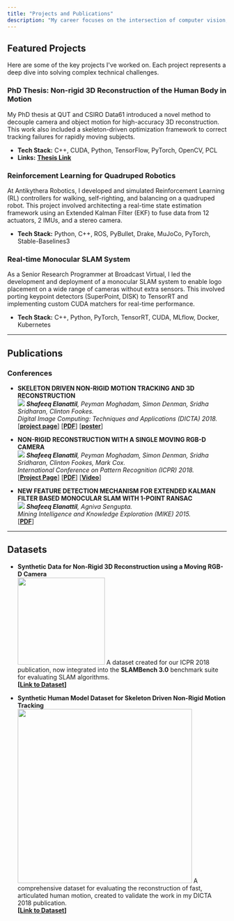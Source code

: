 ```yaml
---
title: "Projects and Publications"
description: "My career focuses on the intersection of computer vision, robotics, and machine learning. I specialize in developing and deploying robust algorithms for 3D reconstruction, state estimation, and reinforcement learning. My work spans from foundational academic research to building production-ready ML systems. Below are highlights of my projects, publications to the field."
---
```


## Featured Projects

Here are some of the key projects I've worked on. Each project represents a deep dive into solving complex technical challenges.

### PhD Thesis: Non-rigid 3D Reconstruction of the Human Body in Motion
My PhD thesis at QUT and CSIRO Data61 introduced a novel method to decouple camera and object motion for high-accuracy 3D reconstruction. This work also included a skeleton-driven optimization framework to correct tracking failures for rapidly moving subjects.

*   **Tech Stack:** C++, CUDA, Python, TensorFlow, PyTorch, OpenCV, PCL
*   **Links:** <a href="https://eprints.qut.edu.au/205095/1/Shafeeq_Elanattil_Thesis.pdf" target="_blank" rel="noopener noreferrer"><b> Thesis Link</b></a>

### Reinforcement Learning for Quadruped Robotics
At Antikythera Robotics, I developed and simulated Reinforcement Learning (RL) controllers for walking, self-righting, and balancing on a quadruped robot. This project involved architecting a real-time state estimation framework using an Extended Kalman Filter (EKF) to fuse data from 12 actuators, 2 IMUs, and a stereo camera.

*   **Tech Stack:** Python, C++, ROS, PyBullet, Drake, MuJoCo, PyTorch, Stable-Baselines3
<!-- *   **[Learn more about this project »](/research/quadruped-robotics-rl/)** -->

### Real-time Monocular SLAM System
As a Senior Research Programmer at Broadcast Virtual, I led the development and deployment of a monocular SLAM system to enable logo placement on a wide range of cameras without extra sensors. This involved porting keypoint detectors (SuperPoint, DISK) to TensorRT and implementing custom CUDA matchers for real-time performance.

*   **Tech Stack:** C++, Python, PyTorch, TensorRT, CUDA, MLflow, Docker, Kubernetes
<!-- *   **[See the project details »](/research/monocular-slam-broadcast/)** -->

---

## Publications

### Conferences
*   **SKELETON DRIVEN NON-RIGID MOTION TRACKING AND 3D RECONSTRUCTION**  
    <a href="https://eshafeeqe.github.io/homepage/dicta_website/"><img class="thumbs" src="https://eshafeeqe.github.io/homepage/shafeeq_files/DICTA.png" style=""></a>
    *<b>Shafeeq Elanattil</b>, Peyman Moghadam, Simon Denman, Sridha Sridharan, Clinton Fookes.*  
    *Digital Image Computing: Techniques and Applications (DICTA) 2018.*  
    [<a href="https://eshafeeqe.github.io/homepage/dicta_website/" target="_blank"><b>project page</b></a>]  [<a href="https://arxiv.org/pdf/1810.03774.pdf" target="_blank"><b>PDF</b></a>]
     [<a href="https://eshafeeqe.github.io/homepage/dicta_website/DICTA_Poster.pdf" target="_blank"><b>poster</b></a>]

*   **NON-RIGID RECONSTRUCTION WITH A SINGLE MOVING RGB-D CAMERA**  
    <a href="https://eshafeeqe.github.io/homepage"> <img class="thumbs" src="https://eshafeeqe.github.io/homepage/shafeeq_files/ICPR.png" style=""></a>
    *<b>Shafeeq Elanattil</b>, Peyman Moghadam, Simon Denman, Sridha Sridharan, Clinton Fookes, Mark Cox.*  
    *International Conference on Pattern Recognition (ICPR) 2018.*  
    [<a href="https://eshafeeqe.github.io/homepage/icpr_website/" target="_blank"><b>Project Page</b></a>]  [<a href="https://arxiv.org/pdf/1805.11219.pdf" target="_blank"><b>PDF</b></a>] [<a href="https://youtu.be/jkJCyTn0me0" target="_blank"><b>Video</b></a>] 
     
   
*   **NEW FEATURE DETECTION MECHANISM FOR EXTENDED KALMAN FILTER BASED MONOCULAR SLAM WITH 1-POINT RANSAC**  
     <a href="https://arxiv.org/pdf/1805.12443.pdf"><img class="thumbs" src="https://eshafeeqe.github.io/homepage/shafeeq_files/mike_image.png" style=""></a>
    *<b>Shafeeq Elanattil</b>, Agniva Sengupta.*  
    *Mining Intelligence and Knowledge Exploration (MIKE) 2015.*  
    [<a href="https://arxiv.org/pdf/1805.12443.pdf" target="_blank"><b>PDF</b></a>]

---

## Datasets

*   **Synthetic Data for Non-Rigid 3D Reconstruction using a Moving RGB-D Camera**  
    <img class="thumbs" src="https://eshafeeqe.github.io/homepage/shafeeq_files/icpr_dataset.png"  height="200" style="">
    A dataset created for our ICPR 2018 publication, now integrated into the **SLAMBench 3.0** benchmark suite for evaluating SLAM algorithms.  
    **[<a href="https://data.csiro.au/collection/csiro:34677v2" target="_blank"><b>Link to Dataset</b></a>]**

*   **Synthetic Human Model Dataset for Skeleton Driven Non-Rigid Motion Tracking**  
    <img class="thumbs" src="https://eshafeeqe.github.io/homepage/shafeeq_files/dicta_dataset.png" height="400" style="">
    A comprehensive dataset for evaluating the reconstruction of fast, articulated human motion, created to validate the work in my DICTA 2018 publication.  
    **[<a href="https://data.csiro.au/collections/#collection/CIcsiro:38398v1/DItrue" target="_blank"><b>Link to Dataset</b></a>]**